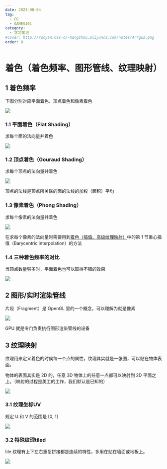 ```yaml
---
date: 2023-08-04
tag:
  - CG
  - GAMES101
category:
  - 学习笔记
#cover: http://rocyan.oss-cn-hangzhou.aliyuncs.com/notes/4rrgwz.png
order: 8
---
```


# 着色（着色频率、图形管线、纹理映射）

## 1 着色频率

下图分别对应平面着色、顶点着色和像素着色

![](https://rocyan.oss-cn-hangzhou.aliyuncs.com/blog/202406261211333.png)

### 1.1 平面着色（Flat Shading）

求每个面的法向量并着色

![](https://rocyan.oss-cn-hangzhou.aliyuncs.com/blog/202406261211904.png)

### 1.2 顶点着色（Gouraud Shading）

求每个顶点的法向量并着色

![](https://rocyan.oss-cn-hangzhou.aliyuncs.com/blog/202406261211459.png)

顶点的法线是顶点所关联的面的法线的加权（面积）平均

### 1.3 像素着色（Phong Shading） 

求每个像素的法向量并着色 

![](https://rocyan.oss-cn-hangzhou.aliyuncs.com/blog/202406261211063.png)

在求每个像素的法向量时需要用到[着色（插值、高级纹理映射）](shading3.html)中的第 1 节重心插值（Barycentric interpolation）的方法

### 1.4 三种着色频率的对比

当顶点数量够多时，平面着色也可以取得不错的效果

![](https://rocyan.oss-cn-hangzhou.aliyuncs.com/blog/202406261211612.png)

## 2 图形/实时渲染管线

片段（Fragment）是 OpenGL 里的一个概念，可以理解为就是像素

![](https://rocyan.oss-cn-hangzhou.aliyuncs.com/blog/202406261211127.png)

GPU 就是专门负责执行图形渲染管线的设备

## 3 纹理映射

纹理用来定义着色的时候每一个点的属性，纹理其实就是一张图，可以贴在物体表面。

 物体的表面其实是 2D 的，任意 3D 物体上的任意一点都可以映射到 2D 平面之上。（映射的过程是美工的工作，我们默认是已知的）

![](https://rocyan.oss-cn-hangzhou.aliyuncs.com/blog/202406261211402.png)

### 3.1 纹理坐标UV

规定 U 和 V 的范围是 [0, 1]

![](https://rocyan.oss-cn-hangzhou.aliyuncs.com/blog/202406261212067.png)

### 3.2 特殊纹理tiled

tile 纹理有上下左右重复拼接都是连续的特性，多用在贴在墙面或地板上。

![](https://rocyan.oss-cn-hangzhou.aliyuncs.com/blog/202406261212577.png)
